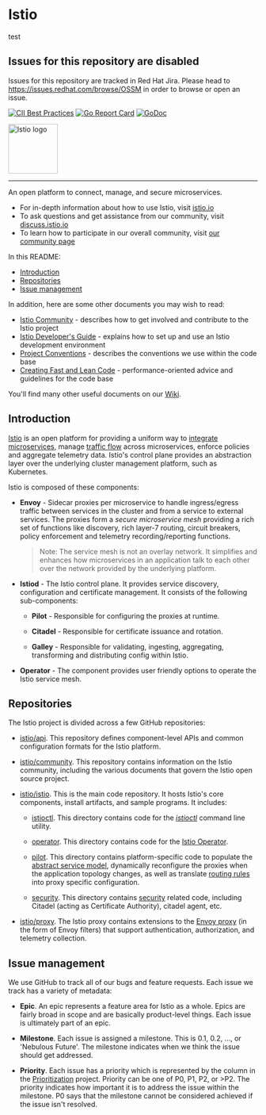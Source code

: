 # Istio


test 

## Issues for this repository are disabled

Issues for this repository are tracked in Red Hat Jira. Please head to <https://issues.redhat.com/browse/OSSM> in order to browse or open an issue.

[![CII Best Practices](https://bestpractices.coreinfrastructure.org/projects/1395/badge)](https://bestpractices.coreinfrastructure.org/projects/1395)
[![Go Report Card](https://goreportcard.com/badge/github.com/istio/istio)](https://goreportcard.com/report/github.com/istio/istio)
[![GoDoc](https://godoc.org/istio.io/istio?status.svg)](https://godoc.org/istio.io/istio)

<a href="https://istio.io/">
    <img src="https://github.com/istio/istio/raw/master/logo/istio-bluelogo-whitebackground-unframed.svg"
         alt="Istio logo" title="Istio" height="100" width="100" />
</a>

---

An open platform to connect, manage, and secure microservices.

- For in-depth information about how to use Istio, visit [istio.io](https://istio.io)
- To ask questions and get assistance from our community, visit [discuss.istio.io](https://discuss.istio.io)
- To learn how to participate in our overall community, visit [our community page](https://istio.io/about/community)

In this README:

- [Introduction](#introduction)
- [Repositories](#repositories)
- [Issue management](#issue-management)

In addition, here are some other documents you may wish to read:

- [Istio Community](https://github.com/istio/community#istio-community) - describes how to get involved and contribute to the Istio project
- [Istio Developer's Guide](https://github.com/istio/istio/wiki/Preparing-for-Development) - explains how to set up and use an Istio development environment
- [Project Conventions](https://github.com/istio/istio/wiki/Development-Conventions) - describes the conventions we use within the code base
- [Creating Fast and Lean Code](https://github.com/istio/istio/wiki/Writing-Fast-and-Lean-Code) - performance-oriented advice and guidelines for the code base

You'll find many other useful documents on our [Wiki](https://github.com/istio/istio/wiki).

## Introduction

[Istio](https://istio.io/latest/docs/concepts/what-is-istio/) is an open platform for providing a uniform way to [integrate
microservices](https://istio.io/latest/docs/examples/microservices-istio/), manage [traffic flow](https://istio.io/latest/docs/concepts/traffic-management/) across microservices, enforce policies
and aggregate telemetry data. Istio's control plane provides an abstraction
layer over the underlying cluster management platform, such as Kubernetes.

Istio is composed of these components:

- **Envoy** - Sidecar proxies per microservice to handle ingress/egress traffic
   between services in the cluster and from a service to external
   services. The proxies form a _secure microservice mesh_ providing a rich
   set of functions like discovery, rich layer-7 routing, circuit breakers,
   policy enforcement and telemetry recording/reporting
   functions.

  > Note: The service mesh is not an overlay network. It
  > simplifies and enhances how microservices in an application talk to each
  > other over the network provided by the underlying platform.

- **Istiod** - The Istio control plane. It provides service discovery, configuration and certificate management. It consists of the following sub-components:

    - **Pilot** - Responsible for configuring the proxies at runtime.

    - **Citadel** - Responsible for certificate issuance and rotation.

    - **Galley** - Responsible for validating, ingesting, aggregating, transforming and distributing config within Istio.

- **Operator** - The component provides user friendly options to operate the Istio service mesh.

## Repositories

The Istio project is divided across a few GitHub repositories:

- [istio/api](https://github.com/istio/api). This repository defines
component-level APIs and common configuration formats for the Istio platform.

- [istio/community](https://github.com/istio/community). This repository contains
information on the Istio community, including the various documents that govern
the Istio open source project.

- [istio/istio](README.md). This is the main code repository. It hosts Istio's
core components, install artifacts, and sample programs. It includes:

    - [istioctl](istioctl/). This directory contains code for the
[_istioctl_](https://istio.io/latest/docs/reference/commands/istioctl/) command line utility.

    - [operator](operator/). This directory contains code for the
[Istio Operator](https://istio.io/latest/docs/setup/install/operator/).

    - [pilot](pilot/). This directory
contains platform-specific code to populate the
[abstract service model](https://istio.io/docs/concepts/traffic-management/#pilot), dynamically reconfigure the proxies
when the application topology changes, as well as translate
[routing rules](https://istio.io/latest/docs/reference/config/networking/) into proxy specific configuration.

    - [security](security/). This directory contains [security](https://istio.io/latest/docs/concepts/security/) related code,
including Citadel (acting as Certificate Authority), citadel agent, etc.

- [istio/proxy](https://github.com/istio/proxy). The Istio proxy contains
extensions to the [Envoy proxy](https://github.com/envoyproxy/envoy) (in the form of
Envoy filters) that support authentication, authorization, and telemetry collection.

## Issue management

We use GitHub to track all of our bugs and feature requests. Each issue we track has a variety of metadata:

- **Epic**. An epic represents a feature area for Istio as a whole. Epics are fairly broad in scope and are basically product-level things.
Each issue is ultimately part of an epic.

- **Milestone**. Each issue is assigned a milestone. This is 0.1, 0.2, ..., or 'Nebulous Future'. The milestone indicates when we
think the issue should get addressed.

- **Priority**. Each issue has a priority which is represented by the column in the [Prioritization](https://github.com/orgs/istio/projects/6) project. Priority can be one of
P0, P1, P2, or >P2. The priority indicates how important it is to address the issue within the milestone. P0 says that the
milestone cannot be considered achieved if the issue isn't resolved.
